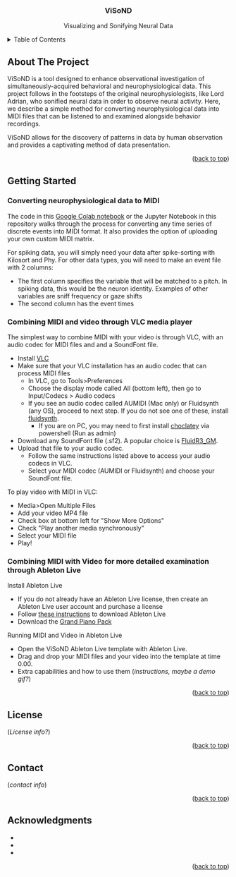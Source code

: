 <h3 align="center">ViSoND</h3>

  <p align="center">
    Visualizing and Sonifying Neural Data

<!-- TABLE OF CONTENTS -->
<details>
  <summary>Table of Contents</summary>
  <ol>
    <li>
      <a href="#about-the-project">About The Project</a>
      <ul>
    </li>
   <li>
      <a href="#getting-started">Getting Started</a>
      <ul>
        <li><a href="#Converting neurophysiological data to MIDI">Converting neurophysiological data to MIDI</a></li>
        <li><a href="#Combining MIDI and video through VLC media player">Combining MIDI and video through VLC media player</a></li>
        <li><a href="#Combining MIDI with Video for more detailed examination through Ableton Live">Combining MIDI with Video for more detailed examination through Ableton Live (currently only functional for MacOS)</a></li>
      </ul>
    </li>
    <li><a href="#license">License</a></li>
    <li><a href="#contact">Contact</a></li>
    <li><a href="#acknowledgments">Acknowledgments</a></li>
  </ol>
</details>



<!-- ABOUT THE PROJECT -->
## About The Project

ViSoND is a tool designed to enhance observational investigation of simultaneously-acquired behavioral and neurophysiological data. This project follows in the footsteps of the original neurophysiologists, like Lord Adrian, who sonified neural data in order to observe neural activity. Here, we describe a simple method for converting neurophysiological data into MIDI files that can be listened to and examined alongside behavior recordings.

ViSoND allows for the discovery of patterns in data by human observation and provides a captivating method of data presentation.

<p align="right">(<a href="#readme-top">back to top</a>)</p>


<!-- GETTING STARTED -->
## Getting Started

### Converting neurophysiological data to MIDI
The code in this [Google Colab notebook](https://colab.research.google.com/drive/1aRuu_-V5MDcN1ZE3Fvf4ls56Yp8eTmqK#scrollTo=gjTvZxUfF992) or the Jupyter Notebook in this repository walks through the process for converting any time series of discrete events into MIDI format. It also provides the option of uploading your own custom MIDI matrix.

For spiking data, you will simply need your data after spike-sorting with Kilosort and Phy.
For other data types, you will need to make an event file with 2 columns:
  * The first column specifies the variable that will be matched to a pitch. In spiking data, this would be the neuron identity. Examples of other variables are sniff frequency or gaze shifts
  * The second column has the event times

### Combining MIDI and video through VLC media player
The simplest way to combine MIDI with your video is through VLC, with an audio codec for MIDI files and and a SoundFont file.
  * Install [VLC](https://www.videolan.org/)
  * Make sure that your VLC installation has an audio codec that can process MIDI files
    * In VLC, go to Tools>Preferences
    * Choose the display mode called All (bottom left), then go to Input/Codecs > Audio codecs
    * If you see an audio codec called AUMIDI (Mac only) or Fluidsynth (any OS), proceed to next step. If you do not see one of these, install [fluidsynth](https://github.com/FluidSynth/fluidsynth/wiki/Download).
      * If you are on PC, you may need to first install [choclatey](https://chocolatey.org/install) via powershell (Run as admin)
  * Download any SoundFont file (.sf2). A popular choice is [FluidR3_GM](https://member.keymusician.com/Member/FluidR3_GM/index.html).
  * Upload that file to your audio codec.
    * Follow the same instructions listed above to access your audio codecs in VLC.
    * Select your MIDI codec (AUMIDI or Fluidsynth) and choose your SoundFont file. 


To play video with MIDI in VLC:
* Media>Open Multiple Files
* Add your video MP4 file
* Check box at bottom left for "Show More Options"
* Check "Play another media synchronously"
* Select your MIDI file
* Play!

### Combining MIDI with Video for more detailed examination through Ableton Live 
Install Ableton Live
* If you do not already have an Ableton Live license, then create an Ableton Live user account and purchase a license
* Follow [these instructions](https://help.ableton.com/hc/en-us/articles/209773565-Installing-Ableton-Live) to download Ableton Live
* Download the [Grand Piano Pack](https://www.ableton.com/en/packs/grand-piano/)

Running MIDI and Video in Ableton Live
* Open the ViSoND Ableton Live template with Ableton Live.
* Drag and drop your MIDI files and your video into the template at time 0.00.
* Extra capabilities and how to use them (*instructions, maybe a demo gif?*)

<p align="right">(<a href="#readme-top">back to top</a>)</p>

<!-- LICENSE -->
## License

(*License info?*)

<p align="right">(<a href="#readme-top">back to top</a>)</p>



<!-- CONTACT -->
## Contact

(*contact info*)

<p align="right">(<a href="#readme-top">back to top</a>)</p>



<!-- ACKNOWLEDGMENTS -->
## Acknowledgments

* []()
* []()
* []()

<p align="right">(<a href="#readme-top">back to top</a>)</p>
